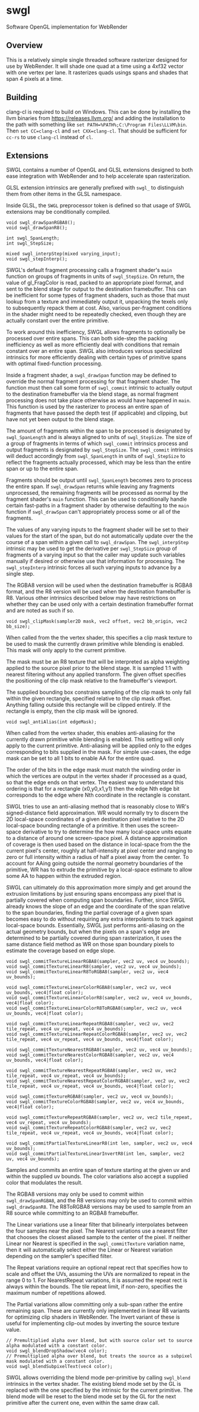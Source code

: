 # swgl

Software OpenGL implementation for WebRender

## Overview
This is a relatively simple single threaded software rasterizer designed
for use by WebRender. It will shade one quad at a time using a 4xf32 vector
with one vertex per lane. It rasterizes quads usings spans and shades that
span 4 pixels at a time.

## Building
clang-cl is required to build on Windows. This can be done by installing
the llvm binaries from https://releases.llvm.org/ and adding the installation
to the path with something like `set PATH=%PATH%;C:\Program Files\LLVM\bin`.
Then `set CC=clang-cl` and `set CXX=clang-cl`. That should be sufficient
for `cc-rs` to use `clang-cl` instead of `cl`.

## Extensions
SWGL contains a number of OpenGL and GLSL extensions designed to both ease
integration with WebRender and to help accelerate span rasterization.

GLSL extension intrinsics are generally prefixed with `swgl_` to distinguish
them from other items in the GLSL namespace.

Inside GLSL, the `SWGL` preprocessor token is defined so that usage of SWGL
extensions may be conditionally compiled.

```
void swgl_drawSpanRGBA8();
void swgl_drawSpanR8();

int swgl_SpanLength;
int swgl_StepSize;

mixed swgl_interpStep(mixed varying_input);
void swgl_stepInterp();
```

SWGL's default fragment processing calls a fragment shader's `main` function
on groups of fragments in units of `swgl_StepSize`. On return, the value of
gl_FragColor is read, packed to an appropriate pixel format, and sent to the
blend stage for output to the destination framebuffer. This can be inefficient
for some types of fragment shaders, such as those that must lookup from a
texture and immediately output it, unpacking the texels only to subsequently
repack them at cost. Also, various per-fragment conditions in the shader might
need to be repeatedly checked, even though they are actually constant over
the entire primitive.

To work around this inefficiency, SWGL allows fragments to optionally be
processed over entire spans. This can both side-step the packing inefficiency
as well as more efficiently deal with conditions that remain constant over an
entire span. SWGL also introduces various specialized intrinsics for more
efficiently dealing with certain types of primitive spans with optimal
fixed-function processing.

Inside a fragment shader, a `swgl_drawSpan` function may be defined to override
the normal fragment processing for that fragment shader. The function must then
call some form of `swgl_commit` intrinsic to actually output to the destination
framebuffer via the blend stage, as normal fragment processing does not take
place otherwise as would have happened in `main`. This function is used by the
rasterizer to process an entire span of fragments that have passed the depth
test (if applicable) and clipping, but have not yet been output to the blend
stage.

The amount of fragments within the span to be processed is designated by
`swgl_SpanLength` and is always aligned to units of `swgl_StepSize`.
The size of a group of fragments in terms of which `swgl_commit` intrinsics
process and output fragments is designated by `swgl_StepSize`. The
`swgl_commit` intrinsics will deduct accordingly from `swgl_SpanLength` in
units of `swgl_StepSize` to reflect the fragments actually processed, which
may be less than the entire span or up to the entire span.

Fragments should be output until `swgl_SpanLength` becomes zero to process the
entire span. If `swgl_drawSpan` returns while leaving any fragments unprocessed,
the remaining fragments will be processed as normal by the fragment shader's
`main` function. This can be used to conditionally handle certain fast-paths
in a fragment shader by otherwise defaulting to the `main` function if
`swgl_drawSpan` can't appropriately process some or all of the fragments.

The values of any varying inputs to the fragment shader will be set to their
values for the start of the span, but do not automatically update over the
the course of a span within a given call to `swgl_drawSpan`. The
`swgl_interpStep` intrinsic may be used to get the derivative per `swgl_StepSize`
group of fragments of a varying input so that the caller may update such
variables manually if desired or otherwise use that information for processing.
The `swgl_stepInterp` intrinsic forces all such varying inputs to advance by
a single step.

The RGBA8 version will be used when the destination framebuffer is RGBA8 format,
and the R8 version will be used when the destination framebuffer is R8. Various
other intrinsics described below may have restrictions on whether they can be
used only with a certain destination framebuffer format and are noted as such if
so.

```
void swgl_clipMask(sampler2D mask, vec2 offset, vec2 bb_origin, vec2 bb_size);
```

When called from the the vertex shader, this specifies a clip mask texture to
be used to mask the currently drawn primitive while blending is enabled. This
mask will only apply to the current primitive.

The mask must be an R8 texture that will be interpreted as alpha weighting
applied to the source pixel prior to the blend stage. It is sampled 1:1 with
nearest filtering without any applied transform. The given offset specifies
the positioning of the clip mask relative to the framebuffer's viewport.

The supplied bounding box constrains sampling of the clip mask to only fall
within the given rectangle, specified relative to the clip mask offset.
Anything falling outside this rectangle will be clipped entirely. If the
rectangle is empty, then the clip mask will be ignored.

```
void swgl_antiAlias(int edgeMask);
```

When called from the vertex shader, this enables anti-aliasing for the
currently drawn primitive while blending is enabled. This setting will only
apply to the current primitive. Anti-aliasing will be applied only to the
edges corresponding to bits supplied in the mask. For simple use-cases,
the edge mask can be set to all 1 bits to enable AA for the entire quad.

The order of the bits in the edge mask must match the winding order in which
the vertices are output in the vertex shader if processed as a quad, so that
the edge ends on that vertex. The easiest way to understand this ordering
is that for a rectangle (x0,y0,x1,y1) then the edge Nth edge bit corresponds
to the edge where Nth coordinate in the rectangle is constant.

SWGL tries to use an anti-aliasing method that is reasonably close to WR's
signed-distance field approximation. WR would normally try to discern the
2D local-space coordinates of a given destination pixel relative to the
2D local-space bounding rectangle of a primitive. It then uses the screen-
space derivative to try to determine the how many local-space units equate
to a distance of around one screen-space pixel. A distance approximation
of coverage is then used based on the distance in local-space from the
the current pixel's center, roughly at half-intensity at pixel center
and ranging to zero or full intensity within a radius of half a pixel
away from the center. To account for AAing going outside the normal geometry
boundaries of the primitive, WR has to extrude the primitive by a local-space
estimate to allow some AA to happen within the extruded region.

SWGL can ultimately do this approximation more simply and get around the
extrusion limitations by just ensuring spans encompass any pixel that is
partially covered when computing span boundaries. Further, since SWGL already
knows the slope of an edge and the coordinate of the span relative to the span
boundaries, finding the partial coverage of a given span becomes easy to do
without requiring any extra interpolants to track against local-space bounds.
Essentially, SWGL just performs anti-aliasing on the actual geometry bounds,
but when the pixels on a span's edge are determined to be partially covered
during span rasterization, it uses the same distance field method as WR on
those span boundary pixels to estimate the coverage based on edge slope.

```
void swgl_commitTextureLinearRGBA8(sampler, vec2 uv, vec4 uv_bounds);
void swgl_commitTextureLinearR8(sampler, vec2 uv, vec4 uv_bounds);
void swgl_commitTextureLinearR8ToRGBA8(sampler, vec2 uv, vec4 uv_bounds);

void swgl_commitTextureLinearColorRGBA8(sampler, vec2 uv, vec4 uv_bounds, vec4|float color);
void swgl_commitTextureLinearColorR8(sampler, vec2 uv, vec4 uv_bounds, vec4|float color);
void swgl_commitTextureLinearColorR8ToRGBA8(sampler, vec2 uv, vec4 uv_bounds, vec4|float color);

void swgl_commitTextureLinearRepeatRGBA8(sampler, vec2 uv, vec2 tile_repeat, vec4 uv_repeat, vec4 uv_bounds);
void swgl_commitTextureLinearRepeatColorRGBA8(sampler, vec2 uv, vec2 tile_repeat, vec4 uv_repeat, vec4 uv_bounds, vec4|float color);

void swgl_commitTextureNearestRGBA8(sampler, vec2 uv, vec4 uv_bounds);
void swgl_commitTextureNearestColorRGBA8(sampler, vec2 uv, vec4 uv_bounds, vec4|float color);

void swgl_commitTextureNearestRepeatRGBA8(sampler, vec2 uv, vec2 tile_repeat, vec4 uv_repeat, vec4 uv_bounds);
void swgl_commitTextureNearestRepeatColorRGBA8(sampler, vec2 uv, vec2 tile_repeat, vec4 uv_repeat, vec4 uv_bounds, vec4|float color);

void swgl_commitTextureRGBA8(sampler, vec2 uv, vec4 uv_bounds);
void swgl_commitTextureColorRGBA8(sampler, vec2 uv, vec4 uv_bounds, vec4|float color);

void swgl_commitTextureRepeatRGBA8(sampler, vec2 uv, vec2 tile_repeat, vec4 uv_repeat, vec4 uv_bounds);
void swgl_commitTextureRepeatColorRGBA8(sampler, vec2 uv, vec2 tile_repeat, vec4 uv_repeat, vec4 uv_bounds, vec4|float color);

void swgl_commitPartialTextureLinearR8(int len, sampler, vec2 uv, vec4 uv_bounds);
void swgl_commitPartialTextureLinearInvertR8(int len, sampler, vec2 uv, vec4 uv_bounds);
```

Samples and commits an entire span of texture starting at the given uv and
within the supplied uv bounds. The color variations also accept a supplied color
that modulates the result.

The RGBA8 versions may only be used to commit within `swgl_drawSpanRGBA8`, and
the R8 versions may only be used to commit within `swgl_drawSpanR8`. The R8ToRGBA8
versions may be used to sample from an R8 source while committing to an RGBA8
framebuffer.

The Linear variations use a linear filter that bilinearly interpolates between
the four samples near the pixel. The Nearest variations use a nearest filter
that chooses the closest aliased sample to the center of the pixel. If neither
Linear nor Nearest is specified in the `swgl_commitTexture` variation name, then
it will automatically select either the Linear or Nearest variation depending
on the sampler's specified filter.

The Repeat variations require an optional repeat rect that specifies how to
scale and offset the UVs, assuming the UVs are normalized to repeat in the
range 0 to 1. For NearestRepeat variations, it is assumed the repeat rect is
always within the bounds. The tile repeat limit, if non-zero, specifies the
maximum number of repetitions allowed.

The Partial variations allow committing only a sub-span rather the entire
remaining span. These are currently only implemented in linear R8 variants
for optimizing clip shaders in WebRender. The Invert variant of these is
useful for implementing clip-out modes by inverting the source texture value.

```
// Premultiplied alpha over blend, but with source color set to source alpha modulated with a constant color.
void swgl_blendDropShadow(vec4 color);
// Premultiplied alpha over blend, but treats the source as a subpixel mask modulated with a constant color.
void swgl_blendSubpixelText(vec4 color);
```

SWGL allows overriding the blend mode per-primitive by calling `swgl_blend`
intrinsics in the vertex shader. The existing blend mode set by the GL is
replaced with the one specified by the intrinsic for the current primitive.
The blend mode will be reset to the blend mode set by the GL for the next
primitive after the current one, even within the same draw call.

